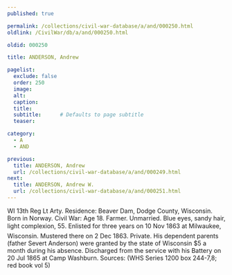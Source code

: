 ```yaml
---
published: true

permalink: /collections/civil-war-database/a/and/000250.html
oldlink: /CivilWar/db/a/and/000250.html

oldid: 000250

title: ANDERSON, Andrew

pagelist:
  exclude: false
  order: 250
  image: 
  alt:
  caption:
  title:
  subtitle:      # Defaults to page subtitle
  teaser:

category: 
  - A 
  - AND

previous:
  title: ANDERSON, Andrew
  url: /collections/civil-war-database/a/and/000249.html  
next:
  title: ANDERSON, Andrew W.
  url: /collections/civil-war-database/a/and/000251.html   
---
```

WI 13th Reg Lt Arty. Residence: Beaver Dam, Dodge County, Wisconsin. Born in Norway. Civil War: Age 18. Farmer. Unmarried. Blue eyes, sandy hair, light complexion, 5&#146;5&#148;. Enlisted for three years on 10 Nov 1863 at Milwaukee, Wisconsin. Mustered there on 2 Dec 1863. Private. His dependent parents (father Severt Anderson) were granted by the state of Wisconsin $5 a month during his absence. Discharged from the service with his Battery on 20 Jul 1865 at Camp Washburn. Sources: (WHS Series 1200 box 244-7,8; red book vol 5)